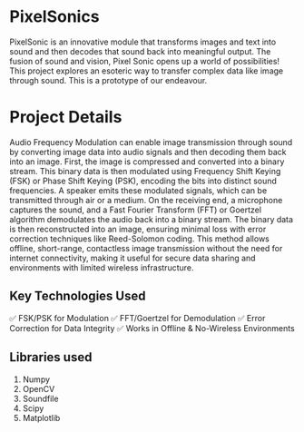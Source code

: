 # PixelSonics
 PixelSonic is an innovative module that transforms images and text into sound and then decodes that sound back into meaningful output. The fusion of sound and vision, Pixel Sonic opens up a world of possibilities! This project explores an esoteric way to transfer complex data like image through sound. This is a prototype of our endeavour.
# Project Details
Audio Frequency Modulation can enable image transmission through sound by converting image data into audio signals and then decoding them back into an image. First, the image is compressed and converted into a binary stream. This binary data is then modulated using Frequency Shift Keying (FSK) or Phase Shift Keying (PSK), encoding the bits into distinct sound frequencies. A speaker emits these modulated signals, which can be transmitted through air or a medium. On the receiving end, a microphone captures the sound, and a Fast Fourier Transform (FFT) or Goertzel algorithm demodulates the audio back into a binary stream. The binary data is then reconstructed into an image, ensuring minimal loss with error correction techniques like Reed-Solomon coding. This method allows offline, short-range, contactless image transmission without the need for internet connectivity, making it useful for secure data sharing and environments with limited wireless infrastructure.
## Key Technologies Used
✅ FSK/PSK for Modulation
✅ FFT/Goertzel for Demodulation
✅ Error Correction for Data Integrity
✅ Works in Offline & No-Wireless Environments
## Libraries used
1. Numpy
2. OpenCV
3. Soundfile
4. Scipy
5. Matplotlib
